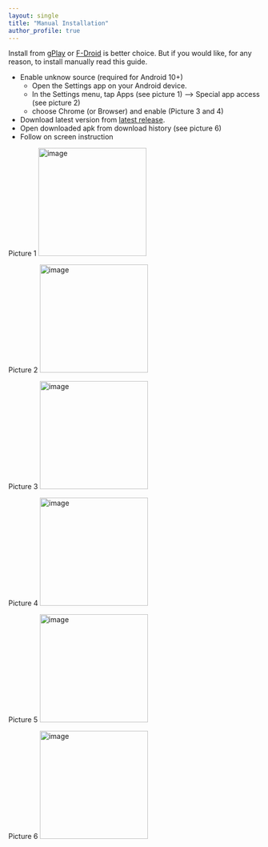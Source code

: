 ```yaml
---
layout: single
title: "Manual Installation"
author_profile: true
---
```


Install from [gPlay](https://play.google.com/store/apps/details?id=com.money.manager.ex.android) or [F-Droid](https://f-droid.org/packages/com.money.manager.ex) is better choice. But if you would like, for any reason, to install manually read this guide.

* Enable unknow source (required for Android 10+)
  * Open the Settings app on your Android device.
  * In the Settings menu, tap Apps (see picture 1) --> Special app access (see picture 2)
  * choose Chrome (or Browser) and enable (Picture 3 and 4)
* Download latest version from [latest release](https://github.com/moneymanagerex/android-money-manager-ex/releases/latest).
* Open downloaded apk from download history (see picture 6)
* Follow on screen instruction

Picture 1
<img width="216" alt="image" src="https://github.com/moneymanagerex/android-money-manager-ex/assets/3205448/42110e12-f091-4bcc-89f6-0043d2e2b882">

Picture 2
<img width="216" alt="image" src="https://github.com/moneymanagerex/android-money-manager-ex/assets/3205448/65d51e6b-47bc-4a9f-8eab-3b599a6e8589">

Picture 3
<img width="216" alt="image" src="https://github.com/moneymanagerex/android-money-manager-ex/assets/3205448/e8ebd9b3-9af9-436c-bbe7-930aa91c8ab4">

Picture 4
<img width="216" alt="image" src="https://github.com/moneymanagerex/android-money-manager-ex/assets/3205448/c00c98e3-1935-40a3-844d-70f4a71e9fba">

Picture 5
<img width="216" alt="image" src="https://github.com/moneymanagerex/android-money-manager-ex/assets/3205448/f15c6ed6-39db-4437-8d04-61556a769703">

Picture 6
<img width="216" alt="image" src="https://github.com/moneymanagerex/android-money-manager-ex/assets/3205448/e80c27fe-5510-4a68-9ec1-fa2fa47ca508">

